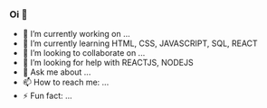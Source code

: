 ### Oi 👋

- 🔭 I’m currently working on ...
- 🌱 I’m currently learning HTML, CSS, JAVASCRIPT, SQL, REACT 
- 👯 I’m looking to collaborate on ...
- 🤔 I’m looking for help with REACTJS, NODEJS
- 💬 Ask me about ...
- 📫 How to reach me: ...
- ⚡ Fun fact: ...

